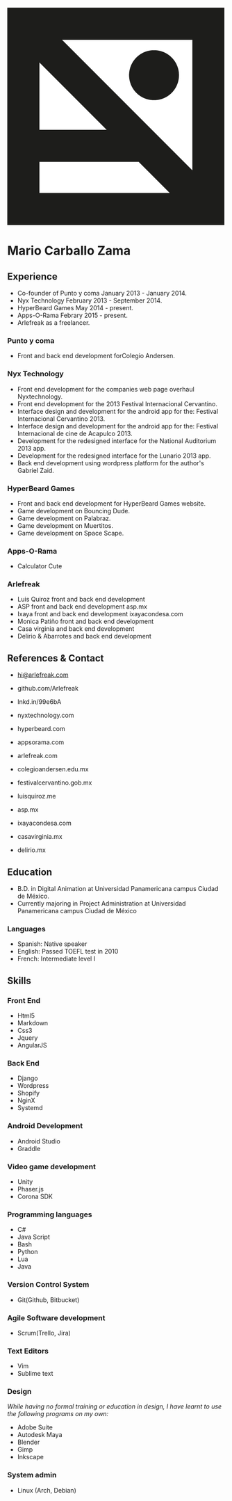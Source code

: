 ![Arlefreak](Logo.png)

# Mario Carballo Zama

## Experience

*   Co-founder of Punto y coma January 2013 - January 2014.
*   Nyx Technology February 2013 - September 2014.
*   HyperBeard Games May 2014 - present.
*   Apps-O-Rama Febrary 2015 - present.
*   Arlefreak as a freelancer.

### Punto y coma

*   Front and back end development forColegio Andersen.

### Nyx Technology

*   Front end development for the companies web page overhaul Nyxtechnology.
*   Front end development for the 2013 Festival Internacional Cervantino.
*   Interface design and development for the android app for the: Festival Internacional Cervantino 2013.
*   Interface design and development for the android app for the: Festival Internacional de cine de Acapulco 2013.
*   Development for the redesigned interface for the National Auditorium 2013 app.
*   Development for the redesigned interface for the Lunario 2013 app.
*   Back end development using wordpress platform for the author's Gabriel Zaid.

### HyperBeard Games

*   Front and back end development for HyperBeard Games website.
*   Game development on Bouncing Dude.
*   Game development on Palabraz.
*   Game development on Muertitos.
*   Game development on Space Scape.

### Apps-O-Rama

*   Calculator Cute

### Arlefreak

*   Luis Quiroz front and back end development
*   ASP front and back end development asp.mx
*   Ixaya front and back end development ixayacondesa.com
*   Monica Patiño front and back end development
*   Casa virginia and back end development
*   Delirio & Abarrotes and back end development

## References & Contact

*   hi@arlefreak.com
*   github.com/Arlefreak
*   lnkd.in/99e6bA
*   nyxtechnology.com
*   hyperbeard.com
*   appsorama.com
*   arlefreak.com

*   colegioandersen.edu.mx
*   festivalcervantino.gob.mx
*   luisquiroz.me
*   asp.mx
*   ixayacondesa.com
*   casavirginia.mx
*   delirio.mx

## Education

*   B.D. in Digital Animation at Universidad Panamericana campus Ciudad de México.
*   Currently majoring in Project Administration at Universidad Panamericana campus Ciudad de México

### Languages

*   Spanish: Native speaker
*   English: Passed TOEFL test in 2010
*   French: Intermediate level I

## Skills

### Front End

*   Html5
*   Markdown
*   Css3
*   Jquery
*   AngularJS

### Back End

*   Django
*   Wordpress
*   Shopify
*   NginX
*   Systemd

### Android Development

*   Android Studio
*   Graddle

### Video game development

*   Unity
*   Phaser.js
*   Corona SDK

### Programming languages

*   C#
*   Java Script
*   Bash
*   Python
*   Lua
*   Java

### Version Control System

*   Git(Github, Bitbucket)

### Agile Software development

*   Scrum(Trello, Jira)

### Text Editors

*   Vim
*   Sublime text

### Design

*While having no formal training or education in design, I have learnt to use the following programs on my own:*

*   Adobe Suite
*   Autodesk Maya
*   Blender
*   Gimp
*   Inkscape

### System admin

*   Linux (Arch, Debian)